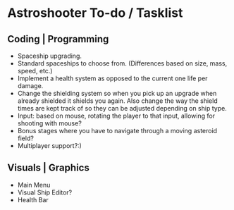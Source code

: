 # Astroshooter To-do / Tasklist

## Coding | Programming
- Spaceship upgrading.
- Standard spaceships to choose from. (Differences based on size, mass, speed, etc.)
- Implement a health system as opposed to the current one life per damage.
- Change the shielding system so when you pick up an upgrade when already shielded it shields you again. Also change the way the shield times are kept track of so they can be adjusted depending on ship type.
- Input: based on mouse, rotating the player to that input, allowing for shooting with mouse?
- Bonus stages where you have to navigate through a moving asteroid field?
- Multiplayer support?:)

## Visuals | Graphics
- Main Menu
- Visual Ship Editor?
- Health Bar
